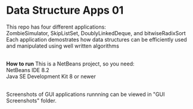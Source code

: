 # Data Structure Apps 01
This repo has four different applications:<br/>
  ZombieSimulator, SkipListSet, DoublyLinkedDeque, and bitwiseRadixSort<br/>
Each application demostrates how data structures can be efficiently used and manipulated using well written algorithms<br/><br/>

**How to run** This is a NetBeans project, so you need:<br/>
NetBeans IDE 8.2 <br/>
Java SE Development Kit 8 or newer <br/><br/>

Screenshots of GUI applications runnning can be viewed in "GUI Screenshots" folder.

  
  
